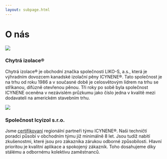 ```yaml
---
layout: subpage.html
---
```


<!--<section><div>-->

# O nás

<!--</div></section>-->

<!--<section><div>-->

<!--<div class="grid o-nas"><div class="col">-->

![](/assets/original/icynene_logo.png)

### Chytrá izolace®

Chytrá izolace® je obchodní značka společnosti LIKO-S, a.s., která je výhradním dovozcem kanadské izolační pěny ICYNENE®. Tato společnost je na trhu od roku 1986 a v současné době je celosvětovým lídrem na trhu se stříkanou, difúzně otevřenou pěnou. Tři roky po sobě byla společnost ICYNENE oceněna v nezávislém průzkumu jako číslo jedna v kvalitě mezi dodavateli na americkém stavebním trhu.

<!--</div><div class="col">-->

![](/assets/original/icyizol_logo.png)

### Společnost Icyizol s.r.o.

Jsme [certifikovaní](/assets/icyizol-certifikat.pdf) regionální partneři týmu ICYNENE®. Naši techničtí poradci působí v obchodním týmu již minimálně 8 let. Jsou tudíž nabití zkušenostmi, které jsou pro zákazníka zárukou odborné způsobilosti. Hlavní prioritou je kvalitní aplikace a spokojený zákazník. Toho dosahujeme díky stálému a odbornému kolektivu zaměstnanců.

<!--</div></div>-->

<!--</div></section>-->
